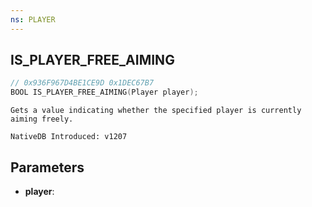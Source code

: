 ```yaml
---
ns: PLAYER
---
```

## IS_PLAYER_FREE_AIMING

```c
// 0x936F967D4BE1CE9D 0x1DEC67B7
BOOL IS_PLAYER_FREE_AIMING(Player player);
```

```
Gets a value indicating whether the specified player is currently aiming freely.

NativeDB Introduced: v1207
```

## Parameters
* **player**:
